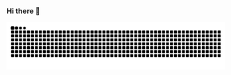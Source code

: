 ### Hi there 🙋

<picture>
  <source media="(prefers-color-scheme: dark)" srcset="https://raw.githubusercontent.com/chouchouji/chouchouji/public/github-contribution-grid-snake-dark.svg" />
  <source media="(prefers-color-scheme: light)" srcset="https://raw.githubusercontent.com/chouchouji/chouchouji/public/github-contribution-grid-snake.svg" />
  <img alt="github contribution grid snake animation" src="github-contribution-grid-snake.svg" />
</picture>
